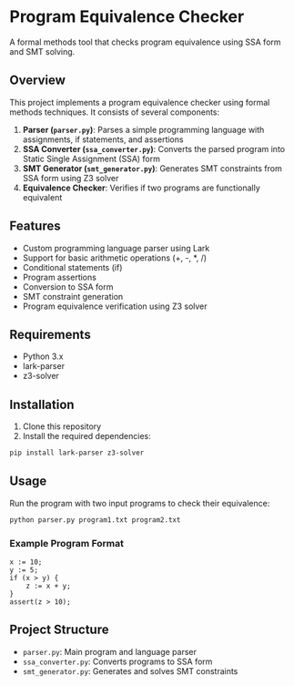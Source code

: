# Program Equivalence Checker

A formal methods tool that checks program equivalence using SSA form and SMT solving.

## Overview

This project implements a program equivalence checker using formal methods techniques. It consists of several components:

1. **Parser (`parser.py`)**: Parses a simple programming language with assignments, if statements, and assertions
2. **SSA Converter (`ssa_converter.py`)**: Converts the parsed program into Static Single Assignment (SSA) form
3. **SMT Generator (`smt_generator.py`)**: Generates SMT constraints from SSA form using Z3 solver
4. **Equivalence Checker**: Verifies if two programs are functionally equivalent

## Features

- Custom programming language parser using Lark
- Support for basic arithmetic operations (+, -, *, /)
- Conditional statements (if)
- Program assertions
- Conversion to SSA form
- SMT constraint generation
- Program equivalence verification using Z3 solver

## Requirements

- Python 3.x
- lark-parser
- z3-solver

## Installation

1. Clone this repository
2. Install the required dependencies:
```bash
pip install lark-parser z3-solver
```

## Usage

Run the program with two input programs to check their equivalence:

```python
python parser.py program1.txt program2.txt
```

### Example Program Format

```
x := 10;
y := 5;
if (x > y) {
    z := x + y;
}
assert(z > 10);
```

## Project Structure

- `parser.py`: Main program and language parser
- `ssa_converter.py`: Converts programs to SSA form
- `smt_generator.py`: Generates and solves SMT constraints
